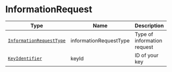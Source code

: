 # InformationRequest

Type|Name|Description|Repeated?
-|-|-|-
[`InformationRequestType`](../enums/inforeqtype)|informationRequestType|Type of information request|no
[`KeyIdentifier`](keyidentifier)|keyId|ID of your key|no
